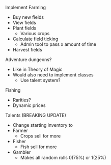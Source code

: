 Implement Farming
- Buy new fields
- View fields
- Plant fields
    - Various crops
- Calculate field ticking
    - Admin tool to pass x amount of time
- Harvest fields

Adventure dungeons?
- Like in Theory of Magic
- Would also need to implement classes
    - Use talent system?

Fishing
- Rarities?
- Dynamic prices

Talents (BREAKING UPDATE)
- Change starting inventory to 
- Farmer
  - Crops sell for more
- Fisher
  - Fish sell for more
- Gambler
  - Makes all random rolls 0(75%) or 1(25%)